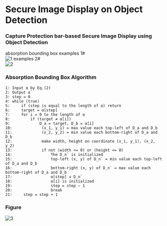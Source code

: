 # Secure Image Display on Object Detection
### Capture Protection bar-based Secure Image Display using Object Detection
  absorption bounding box examples 1#  
  ![1](https://user-images.githubusercontent.com/75716601/106891718-712f1680-672e-11eb-8f50-94b91d920ee3.jpg)
                          examples 2#  
  ![2](https://user-images.githubusercontent.com/75716601/106891772-86a44080-672e-11eb-91c6-f007652cc494.jpg)

### Absorption Bounding Box Algorithm
    1: Input α by Eq.(2)
    2: Output α`
    3: step = 0
    4: while (true)
    5:     if (step is equal to the length of α) return
    6:     target = α[step]
    7:     for i = 0 to the length of α
    8:         if (target ≠ α[i])
    9:             D_a = target, D_b = α[i]
    10:             (x_1, y_1) = max value each top-left of D_a and D_b
    11:             (x_2, y_2) = min value each bottom-right of D_a and D_b
    12:             make width, height on coordinate (x_1, y_1), (x_2, y_2)
    13:             if not (width <= 0) or (height <= 0)
    14:                 The D_n` is initialized
    15:                 top-left (x, y) of D_n` = min value each top-left of D_a and D_b
    16:                 bottom-right (x, y) of D_n` = max value each bottom-right of D_a and D_b
    17:                 α[step] = D_n`
    18:                 α[i] is initialized
    19:                 step = step – 1
    20:                 break
    21:     step = step + 1

### Figure
  ![3](https://user-images.githubusercontent.com/75716601/106891773-886e0400-672e-11eb-9fb4-7778a8786c4d.jpg)
